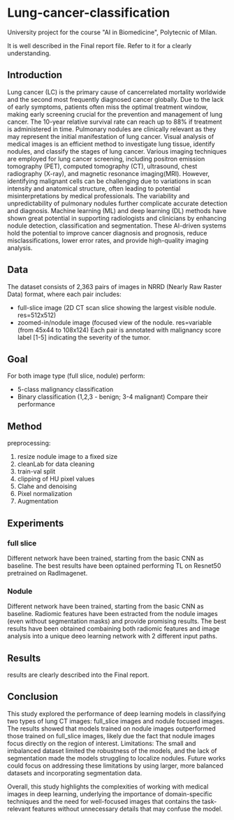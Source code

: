 # Lung-cancer-classification

University project for the course "AI in Biomedicine", Polytecnic of Milan.

It is well described in the Final report file. Refer to it for a clearly understanding.

## Introduction
Lung cancer (LC) is the primary cause of cancerrelated mortality worldwide and the second most frequently diagnosed cancer globally. Due to the lack of early symptoms, patients often miss the optimal treatment window, making early screening crucial for the prevention and management of lung cancer. The 10-year relative survival rate can reach up to 88% if treatment is administered in time. Pulmonary nodules are clinically relevant as they may represent the initial manifestation of lung cancer.
Visual analysis of medical images is an efficient method to investigate lung tissue, identify nodules, and classify the stages of lung
cancer. Various imaging techniques are employed for lung cancer screening, including positron emission tomography (PET), computed tomography (CT), ultrasound, chest radiography (X-ray), and magnetic resonance imaging(MRI). 
However, identifying malignant cells can be challenging due to variations in scan intensity and anatomical structure, often leading to
potential misinterpretations by medical professionals. The variability and unpredictability of pulmonary nodules further complicate accurate detection and diagnosis.
Machine learning (ML) and deep learning (DL) methods have shown great potential in supporting radiologists and clinicians by enhancing
nodule detection, classification and segmentation. These AI-driven systems hold the potential to improve cancer diagnosis and prognosis, reduce misclassifications, lower error rates, and provide high-quality imaging analysis.

## Data
The dataset consists of 2,363 pairs of images in NRRD (Nearly Raw Raster Data) format, where each pair includes:
- full-slice image (2D CT scan slice showing the largest visible nodule. res=512x512)
- zoomed-in/nodule image (focused view of the nodule. res=variable (from 45x44 to 108x124)
Each pair is annotated with malignancy score label [1-5] indicating the severity of the tumor.

## Goal
For both image type (full slice, nodule) perform:
- 5-class malignancy classification
- Binary classification (1,2,3 - benign; 3-4 malignant)
Compare their performance

## Method
preprocessing:
1) resize nodule image to a fixed size
2) cleanLab for data cleaning
3) train-val split
4) clipping of HU pixel values
5) Clahe and denoising
6) Pixel normalization
7) Augmentation

## Experiments
### full slice
Different network have been trained, starting from the basic CNN as baseline. The best results have been optained performing TL on Resnet50 pretrained on RadImagenet.

### Nodule 
Different network have been trained, starting from the basic CNN as baseline. Radiomic features have been estracted from the nodule images (even without segmentation masks) and provide promising results. The best results have been obtained combaining both radiomic features and image analysis into a unique deeo learning network with 2 different input paths.

## Results
results are clearly described into the Final report.

## Conclusion
This study explored the performance of deep learning models in classifying two types of lung CT images: full_slice images and nodule focused images. The results showed that models trained on nodule images outperformed those trained on full_slice images, likely due the fact that nodule images focus directly on the region of interest. 
Limitations: The small and imbalanced dataset limited the robustness of the models, and the lack of segmentation made the models
struggling to localize nodules. Future works could focus on addressing these limitations by using larger, more balanced datasets and incorporating segmentation data. 

Overall, this study highlights the complexities of working with medical images in deep learning, underlying the importance of domain-specific techniques and the need for well-focused images that contains the task-relevant features without unnecessary details that may confuse the model.

